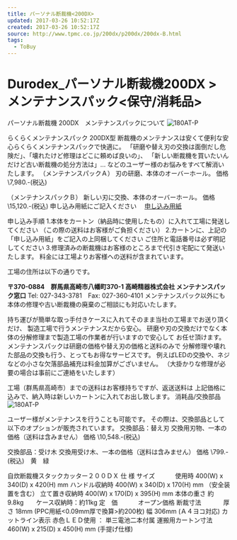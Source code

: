 ```yaml
---
title: パーソナル断裁機<200DX>
updated: 2017-03-26 10:52:17Z
created: 2017-03-26 10:52:17Z
source: http://www.tpmc.co.jp/200dx/p200dx/200dx-B.html
tags:
  - ToBuy
---
```


# Durodex_パーソナル断裁機200DX > メンテナンスパック<保守/消耗品>

パーソナル断裁機 200DX　メンテナンスパックについて
![180AT-P](../_resources/f0b00d18fc3d8e6a27f46131b72f1633.jpg)

らくらくメンテナンスパック
200DX型 断裁機のメンテナンスは安くて便利な安心らくらくメンテナンスパックで快適に。
「研磨や替え刃の交換は面倒だし危険だ」、「壊れたけど修理はどこに頼めば良いの」、
「新しい断裁機を買いたいんだけど古い断裁機の処分方法は」…
などのユーザー様のお悩みをすべて解消いたします。
（メンテナンスパックＡ）
刃の研磨、本体のオーバーホール。
価格 \7,980.-(税込)

（メンテナンスパックＢ）
新しい刃に交換、本体のオーバーホール。
価格 \15,120.-(税込)
申し込み用紙にご記入ください 　[申し込み用紙](http://www.tpmc.co.jp/200dx/180atp_mpac.pdf)

申し込み手順
1.本体をカートン（納品時に使用したもの）に入れて工場に発送してください
（この際の送料はお客様がご負担ください）
2.カートンに、上記の「申し込み用紙」をご記入の上同梱してください
ご住所と電話番号は必ず明記してください
3.修理済みの断裁機はお客様のところまで代引き宅配にて発送いたします。
料金には工場よりお客様への送料が含まれています。

工場の住所は以下の通りです。

**〒370-0884　群馬県高崎市八幡町370-1
高崎精器株式会社 メンテナンスパック窓口**
Tel: 027-343-3781　Fax: 027-360-4101
メンテナンスパック以外にも本体の修理や古い断裁機の廃棄のご相談にも対応いたします。

持ち運びが簡単な取っ手付きケースに入れてそのまま当社の工場までお送り頂くだけ、
製造工場で行うメンテナンスだから安心。
研磨や刃の交換だけでなく本体の分解修理まで製造工場の作業者が行いますので安心して
お任せ頂けます。メンテナンスパックは研磨の価格や替え刃の価格と送料のみで
分解修理や壊れた部品の交換も行う、とってもお得なサービスです。
例えばLEDの交換や、ネジなどの小さな欠落部品補充は料金加算がございません。
（大掛かりな修理が必要の場合は事前にご連絡をいたします）

工場（群馬県高崎市）までの送料はお客様持ちですが、返送送料は
上記価格に込みで、納入時は新しいカートンに入れてお出し致します。
消耗品/交換部品
![180AT-P](../_resources/e4f08a82527abc4aa0d3b14c5065e7d1.jpg)

ユーザー様がメンテナンスを行うことも可能です。
その際は、交換部品として以下のオプションが販売されています。
交換部品：替え刃
交換用刃物、一本の価格（送料は含みません）
価格 \10,548.-(税込)

交換部品：受け木
交換用受け木、一本の価格（送料は含みません）
価格 \799.-(税込)　黄　緑

自炊断裁機スタックカッター２００ＤＸ
仕 様
サイズ	　　　使用時	400(W) x 340(D) x 420(H) mm
ハンドル収納時	400(W) x 340(D) x 170(H) mm （安全装置を含む）
立て置き収納時	400(W) x 170(D) x 395(H) mm
本体の重さ	約 9.8kg　　ケース収納時：約11kg
定　価　　　 オープン価格
断裁寸法	　　　 厚さ	18mm (PPC用紙<0.09mm厚で換算>約200枚)
幅	306mm (Ａ４ヨコ対応)
カットライン表示	赤色ＬＥＤ使用 ： 単三電池二本付属
運搬用カートン寸法	460(W) x 215(D) x 450(H) mm (手提げ仕様)
